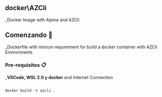 ## docker\AZCli

_Docker Image with Alpine and AZCli

## Comenzando 🚀

_Dockerfile with minium requirement for build a docker container with AZCli Environments

### Pre-requisitos 📋

_**VSCode, WSL 2.0 y docker** and Internet Connection

```In docker environment:

docker build -t azcli .

```